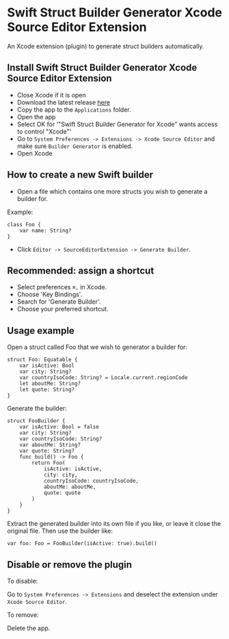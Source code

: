 # Swift Struct Builder Generator Xcode Source Editor Extension

An Xcode extension (plugin) to generate struct builders automatically.

## Install Swift Struct Builder Generator Xcode Source Editor Extension

- Close Xcode if it is open
- Download the latest release [here](https://github.com/2mawi2/BuilderGenerator/releases)
- Copy the app to the `Applications` folder.
- Open the app
- Select OK for '"Swift Struct Builder Generator for Xcode" wants access to control "Xcode"'
- Go to `System Preferences -> Extensions -> Xcode Source Editor` and make sure `Builder Generator` is enabled.
- Open Xcode

## How to create a new Swift builder

- Open a file which contains one more structs you wish to generate a builder for.

Example:
```
class Foo {
    var name: String?
}
```
- Click `Editor -> SourceEditorExtension -> Generate Builder`.

## Recommended: assign a shortcut

- Select preferences `⌘,` in Xcode.
- Choose 'Key Bindings'.
- Search for 'Generate Builder'.
- Choose your preferred shortcut.

## Usage example

Open a struct called Foo that we wish to generator a builder for:

```
struct Foo: Equatable {
    var isActive: Bool
    var city: String?
    var countryIsoCode: String? = Locale.current.regionCode
    let aboutMe: String?
    let quote: String?
}
```
Generate the builder:

```
struct FooBuilder {
	var isActive: Bool = false
	var city: String?
	var countryIsoCode: String?
	var aboutMe: String?
	var quote: String?
	func build() -> Foo {
		return Foo(
			isActive: isActive,
			city: city,
			countryIsoCode: countryIsoCode,
			aboutMe: aboutMe,
			quote: quote
		)
	}
}
```
Extract the generated builder into its own file if you like, or leave it close the original file.
Then use the builder like:
```
var foo: Foo = FooBuilder(isActive: true).build()
```

## Disable or remove the plugin

To disable:

Go to `System Preferences -> Extensions` and deselect the extension under `Xcode Source Editor`.

To remove:

Delete the app.